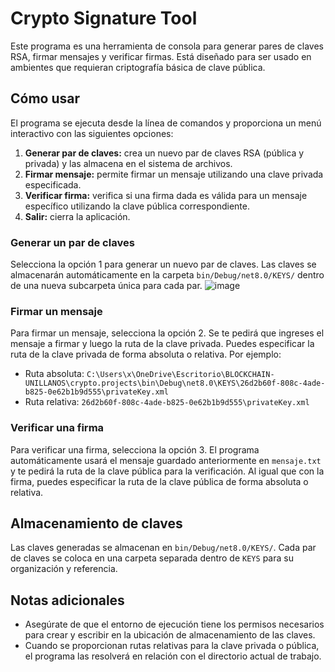 # Crypto Signature Tool

Este programa es una herramienta de consola para generar pares de claves RSA, firmar mensajes y verificar firmas. Está diseñado para ser usado en ambientes que requieran criptografía básica de clave pública.

## Cómo usar

El programa se ejecuta desde la línea de comandos y proporciona un menú interactivo con las siguientes opciones:

1. **Generar par de claves:** crea un nuevo par de claves RSA (pública y privada) y las almacena en el sistema de archivos.
2. **Firmar mensaje:** permite firmar un mensaje utilizando una clave privada especificada.
3. **Verificar firma:** verifica si una firma dada es válida para un mensaje específico utilizando la clave pública correspondiente.
4. **Salir:** cierra la aplicación.

### Generar un par de claves

Selecciona la opción 1 para generar un nuevo par de claves. Las claves se almacenarán automáticamente en la carpeta `bin/Debug/net8.0/KEYS/` dentro de una nueva subcarpeta única para cada par.
![image](https://github.com/sebaez11/cryptography-lab/assets/64449316/bc78de6a-8f27-4bf3-bdba-ca4c857124e2)

### Firmar un mensaje

Para firmar un mensaje, selecciona la opción 2. Se te pedirá que ingreses el mensaje a firmar y luego la ruta de la clave privada. Puedes especificar la ruta de la clave privada de forma absoluta o relativa. Por ejemplo:

- Ruta absoluta: `C:\Users\x\OneDrive\Escritorio\BLOCKCHAIN-UNILLANOS\crypto.projects\bin\Debug\net8.0\KEYS\26d2b60f-808c-4ade-b825-0e62b1b9d555\privateKey.xml`
- Ruta relativa: `26d2b60f-808c-4ade-b825-0e62b1b9d555\privateKey.xml`

### Verificar una firma

Para verificar una firma, selecciona la opción 3. El programa automáticamente usará el mensaje guardado anteriormente en `mensaje.txt` y te pedirá la ruta de la clave pública para la verificación. Al igual que con la firma, puedes especificar la ruta de la clave pública de forma absoluta o relativa.

## Almacenamiento de claves

Las claves generadas se almacenan en `bin/Debug/net8.0/KEYS/`. Cada par de claves se coloca en una carpeta separada dentro de `KEYS` para su organización y referencia.

## Notas adicionales

- Asegúrate de que el entorno de ejecución tiene los permisos necesarios para crear y escribir en la ubicación de almacenamiento de las claves.
- Cuando se proporcionan rutas relativas para la clave privada o pública, el programa las resolverá en relación con el directorio actual de trabajo.
